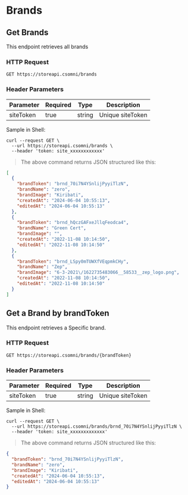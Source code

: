 # Brands

## Get Brands
This endpoint retrieves all brands 

### HTTP Request
`GET https://storeapi.csomni/brands`

### Header Parameters
| Parameter     | Required | Type   | Description      |
|---------------|----------|--------|------------------|
| siteToken     | true     | string | Unique siteToken |

Sample in Shell:

```shell
curl --request GET \
  --url https://storeapi.csomni/brands \
  --header 'token: site_xxxxxxxxxxxx'
```

> The above command returns JSON structured like this:

```json
[
  {
    "brandToken": "brnd_70i7N4YSnlijPyyiTlzN",
    "brandName": "zero",
    "brandImage": "Kiribati",
    "createdAt": "2024-06-04 10:55:13",
    "editedAt": "2024-06-04 10:55:13"
  },
  {
    "brandToken": "brnd_hQczGAFxeJllqFeodca4",
    "brandName": "Green Cert",
    "brandImage": "",
    "createdAt": "2022-11-08 10:14:50",
    "editedAt": "2022-11-08 10:14:50"
  },
  {
    "brandToken": "brnd_LSpy0mTUWXfVEqpmkCHy",
    "brandName": "Zep",
    "brandImage": "6-3-2021\/1622735483066__58533__zep_logo.png",
    "createdAt": "2022-11-08 10:14:50",
    "editedAt": "2022-11-08 10:14:50"
  }
]
```

## Get a Brand by brandToken

This endpoint retrieves a Specific brand.

### HTTP Request

`GET https://storeapi.csomni/brands/{brandToken}`

### Header Parameters
| Parameter     | Required | Type   | Description      |
|---------------|----------|--------|------------------|
| siteToken     | true     | string | Unique siteToken |

Sample in Shell:

```shell
curl --request GET \
  --url https://storeapi.csomni/brands/brnd_70i7N4YSnlijPyyiTlzN \
  --header 'token: site_xxxxxxxxxxxxx'
```

> The above command returns JSON structured like this:

```json
{
  "brandToken": "brnd_70i7N4YSnlijPyyiTlzN",
  "brandName": "zero",
  "brandImage": "Kiribati",
  "createdAt": "2024-06-04 10:55:13",
  "editedAt": "2024-06-04 10:55:13"
}
```

